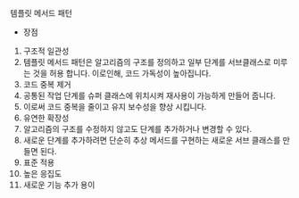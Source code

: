 템플릿 메서드 패턴

* 장점
1. 구조적 일관성
2. 템플릿 메서드 패턴은 알고리즘의 구조를 정의하고 일부 단계를 서브클래스로 미루는 것을 허용 합니다. 이로인해, 코드 가독성이 높아집니다.
3. 코드 중복 제거
4. 공통된 작업 단계를 슈퍼 클래스에 위치시켜 재사용이 가능하게 만들어 줍니다.
5. 이로써 코드 중복을 줄이고 유지 보수성을 향상 시킵니다.
6. 유연한 확장성
7. 알고리즘의 구조를 수정하지 않고도 단계를 추가하거나 변경할 수 있다.
8. 새로운 단계를 추가하려면 단순히 추상 메서드를 구현하는 새로운 서브 클래스를 만들면 된다.
9. 표준 적용
10. 높은 응집도
11. 새로운 기능 추가 용이